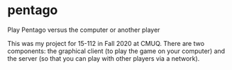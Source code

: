 # pentago

Play Pentago versus the computer or another player

This was my project for 15-112 in Fall 2020 at CMUQ. There are two components: the graphical client (to play the game on your computer) and the server (so that you can play with other players via a network).
